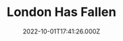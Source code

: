 ---
title: "London Has Fallen"
year: 2016
date: 2022-10-01T17:41:26.000Z
permalink: /almanac/movies/2022-10-01-london-has-fallen/index.html
link: https://letterboxd.com/rknightuk/film/london-has-fallen/3/
rating: 3
tmdbid: 267860
---
